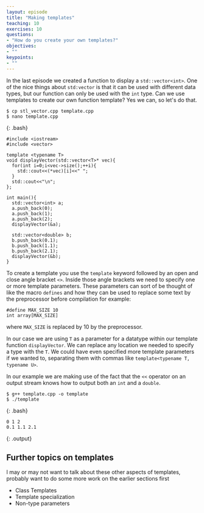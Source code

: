 ```yaml
---
layout: episode
title: "Making templates"
teaching: 10
exercises: 10
questions:
- "How do you create your own templates?"
objectives:
- ""
keypoints:
- ""
---
```

In the last episode we created a function to display a `std::vector<int>`. One of the nice things about `std:vector` is that it can be used with different data types, but our function can only be used with the `int` type. Can we use templates to create our own function template? Yes we can, so let's do that.
~~~
$ cp stl_vector.cpp template.cpp
$ nano template.cpp
~~~
{: .bash}

~~~
#include <iostream>
#include <vector>

template <typename T>
void displayVector(std::vector<T>* vec){
  for(int i=0;i<vec->size();++i){
    std::cout<<(*vec)[i]<<" ";
  }
  std::cout<<"\n";
};

int main(){
  std::vector<int> a;
  a.push_back(0);
  a.push_back(1);
  a.push_back(2);
  displayVector(&a);
  
  std::vector<double> b;
  b.push_back(0.1);
  b.push_back(1.1);
  b.push_back(2.1);
  displayVector(&b);
}
~~~
To create a template you use the `template` keyword followed by an open and close angle bracket `<>`. Inside those angle brackets we need to specify one or more template parameters. These parameters can sort of be thought of like the macro `defines` and how they can be used to replace some text by the preprocessor before compilation for example:
~~~
#define MAX_SIZE 10
int array[MAX_SIZE]
~~~
where `MAX_SIZE` is replaced by 10 by the preprocessor.

In our case we are using `T` as a parameter for a datatype within our template function `displayVector`. We can replace any location we needed to specify a type with the `T`. We could have even specified more template parameters if we wanted to, separating them with commas like `template<typename T, typename U>`.

In our example we are making use of the fact that the `<<` operator on an output stream knows how to output both an `int` and a `double`.


~~~
$ g++ template.cpp -o template
$ ./template
~~~
{: .bash}
~~~
0 1 2
0.1 1.1 2.1
~~~
{: .output}


## Further topics on templates
I may or may not want to talk about these other aspects of templates, probably want to do some more work on the earlier sections first
* Class Templates
* Template specialization
* Non-type parameters
